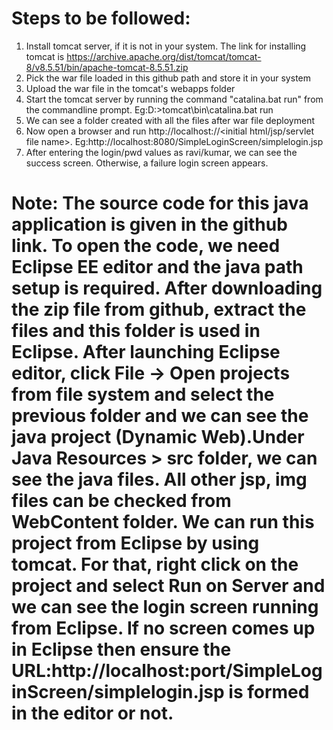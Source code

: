 # Steps to be followed:
1) Install tomcat server, if it is not in your system. The link for installing tomcat is https://archive.apache.org/dist/tomcat/tomcat-8/v8.5.51/bin/apache-tomcat-8.5.51.zip
2) Pick the war file loaded in this github path and store it in your system
3) Upload the war file in the tomcat's webapps folder
4) Start the tomcat server by running the command "catalina.bat run" from the commandline prompt. Eg:D:\>tomcat\bin\catalina.bat run
5) We can see a folder created with all the files after war file deployment
6) Now open a browser and run http://localhost:<port>/<war file name>/<initial html/jsp/servlet file name>. Eg:http://localhost:8080/SimpleLoginScreen/simplelogin.jsp
7) After entering the login/pwd values as ravi/kumar, we can see the success screen. Otherwise, a failure login screen appears.


# Note: The source code for this java application is given in the github link. To open the code, we need Eclipse EE editor and the java path setup is required. After downloading the zip file from github, extract the files and this folder is used in Eclipse. After launching Eclipse editor, click File -> Open projects from file system and select the previous folder and we can see the java project (Dynamic Web).Under Java Resources > src folder, we can see the java files. All other jsp, img files can be checked from WebContent folder. We can run this project from Eclipse by using tomcat. For that, right click on the project and select Run on Server and we can see the login screen running from Eclipse. If no screen comes up in Eclipse then ensure the URL:http://localhost:port/SimpleLoginScreen/simplelogin.jsp is formed in the editor or not.
